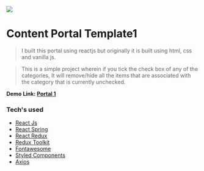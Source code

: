 ![](https://i.ibb.co/Y72B7dw/portal1.png)

# Content Portal Template1

> I built this portal using reactjs but originally it is built using html, css and vanilla js.

> This is a simple project wherein if you tick the check box of any of the categories, It will remove/hide all the items that are associated with the category that is currently unchecked.

**Demo Link: [Portal 1](https://portal-template-1.netlify.app/)**

### Tech's used
- [React Js](https://reactjs.org/)
- [React Spring](https://react-spring.io/)
- [React Redux](https://react-redux.js.org/)
- [Redux Toolkit](https://redux-toolkit.js.org/)
- [Fontawesome](https://fontawesome.com/v5.15/how-to-use/on-the-web/using-with/react)
- [Styled Components](https://styled-components.com/)
- [Axios](https://github.com/axios/axios)
